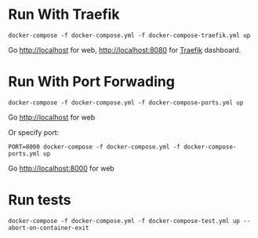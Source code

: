 # Run With Traefik

```
docker-compose -f docker-compose.yml -f docker-compose-traefik.yml up
```

Go <http://localhost> for web, <http://localhost:8080> for [Traefik](https://traefik.io) dashboard.


# Run With Port Forwading

```
docker-compose -f docker-compose.yml -f docker-compose-ports.yml up
```

Go <http://localhost> for web

Or specify port:

```
PORT=8000 docker-compose -f docker-compose.yml -f docker-compose-ports.yml up
```

Go <http://localhost:8000> for web

# Run tests

```
docker-compose -f docker-compose.yml -f docker-compose-test.yml up --abort-on-container-exit
```
